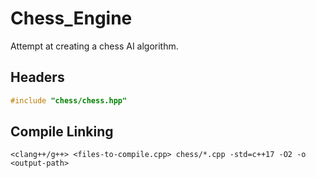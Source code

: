 # Chess_Engine

Attempt at creating a chess AI algorithm.

## Headers

```cpp
#include "chess/chess.hpp"
```

## Compile Linking

```
<clang++/g++> <files-to-compile.cpp> chess/*.cpp -std=c++17 -O2 -o <output-path>
```